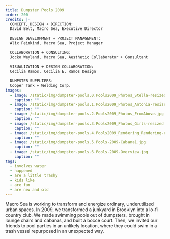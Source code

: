 ```yaml
---
title: Dumpster Pools 2009
order: 200
credits: |-
  CONCEPT, DESIGN + DIRECTION:  
  David Belt, Macro Sea, Executive Director  
    
  DESIGN DEVELOPMENT + PROJECT MANAGEMENT:  
  Alix Feinkind, Macro Sea, Project Manager  
    
  COLLABORATION + CONSULTING:  
  Jocko Weyland, Macro Sea, Aesthetic Collaborator + Consultant  
    
  VISUALIZATION + DESIGN COLLABORATION:  
  Cecilia Ramos, Cecilia E. Ramos Design  
    
  DUMPSTER SUPPLIERS:  
  Cooper Tank + Welding Corp.
images:
  - image: /static/img/dumpster-pools.0.Pools2009_Photos_Stella-resized.jpg
    caption: ""
  - image: /static/img/dumpster-pools.1.Pools2009_Photos_Antonia-resized.jpg
    caption: ""
  - image: /static/img/dumpster-pools.2.Pools2009_Photos_FromAbove.jpg
    caption: ""
  - image: /static/img/dumpster-pools.3.Pools2009_Photos_Girls-resized.jpg
    caption: ""
  - image: /static/img/dumpster-pools.4.Pools2009_Rendering_Rendering-resized.jpg
    caption: ""
  - image: /static/img/dumpster-pools.5.Pools-2009-Cabana1.jpg
    caption: ""
  - image: /static/img/dumpster-pools.6.Pools-2009-Overview.jpg
    caption: ""
tags:
  - involves water
  - happened
  - are a little trashy
  - kids like
  - are fun
  - are new and old
---
```

Macro Sea is working to transform and energize ordinary, underutilized urban spaces. In 2009, we transformed a junkyard in Brooklyn into a lo-fi country club. We made swimming pools out of dumpsters, brought in lounge chairs and cabanas, and built a bocce court. Then, we invited our friends to pool parties in an unlikely location, where they could swim in a trash vessel repurposed in an unexpected way.
